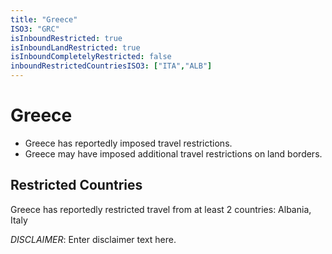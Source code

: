 ```yaml
---
title: "Greece"
ISO3: "GRC"
isInboundRestricted: true
isInboundLandRestricted: true
isInboundCompletelyRestricted: false
inboundRestrictedCountriesISO3: ["ITA","ALB"]
---
```


# Greece

* Greece has reportedly imposed travel restrictions.
* Greece may have imposed additional travel restrictions on land borders.

## Restricted Countries 
Greece has reportedly restricted travel from at least 2 countries: Albania, Italy

*DISCLAIMER*: Enter disclaimer text here.
